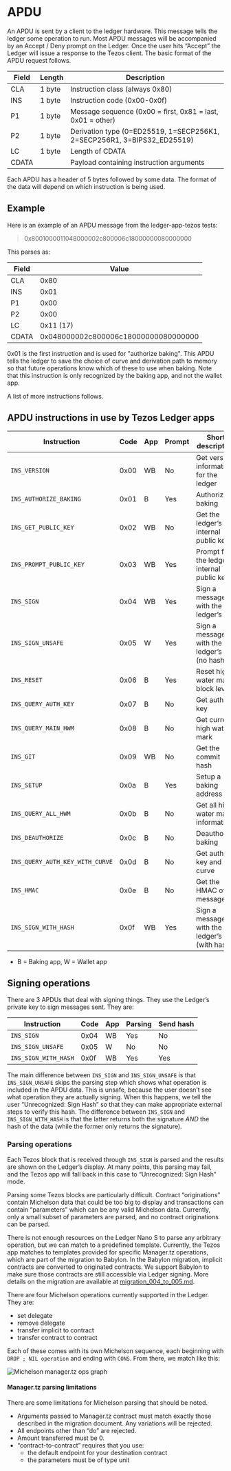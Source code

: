 # APDU

An APDU is sent by a client to the ledger hardware. This message tells
the ledger some operation to run. Most APDU messages will be
accompanied by an Accept / Deny prompt on the Ledger. Once the user
hits “Accept” the Ledger will issue a response to the Tezos client.
The basic format of the APDU request follows.

| Field | Length | Description                                                             |
|-------|--------|-------------------------------------------------------------------------|
| CLA   | 1 byte | Instruction class (always 0x80)                                         |
| INS   | 1 byte | Instruction code (0x00-0x0f)                                            |
| P1    | 1 byte | Message sequence (0x00 = first, 0x81 = last, 0x01 = other)              |
| P2    | 1 byte | Derivation type (0=ED25519, 1=SECP256K1, 2=SECP256R1, 3=BIPS32_ED25519) |
| LC    | 1 byte | Length of CDATA                                                         |
| CDATA | <LC>   | Payload containing instruction arguments                                |

Each APDU has a header of 5 bytes followed by some data. The format of
the data will depend on which instruction is being used.

## Example

Here is an example of an APDU message from the ledger-app-tezos tests:

> 0x8001000011048000002c800006c18000000080000000

This parses as:

| Field | Value                                |
|-------|--------------------------------------|
| CLA   | 0x80                                 |
| INS   | 0x01                                 |
| P1    | 0x00                                 |
| P2    | 0x00                                 |
| LC    | 0x11 (17)                            |
| CDATA | 0x048000002c800006c18000000080000000 |

0x01 is the first instruction and is used for "authorize baking". This
APDU tells the ledger to save the choice of curve and derivation path
to memory so that future operations know which of these to use when
baking. Note that this instruction is only recognized by the baking
app, and not the wallet app.

A list of more instructions follows.

## APDU instructions in use by Tezos Ledger apps

| Instruction                     | Code | App | Prompt | Short description                                |
|---------------------------------|------|-----|--------|--------------------------------------------------|
| `INS_VERSION`                   | 0x00 | WB  | No     | Get version information for the ledger           |
| `INS_AUTHORIZE_BAKING`          | 0x01 | B   | Yes    | Authorize baking                                 |
| `INS_GET_PUBLIC_KEY`            | 0x02 | WB  | No     | Get the ledger’s internal public key             |
| `INS_PROMPT_PUBLIC_KEY`         | 0x03 | WB  | Yes    | Prompt for the ledger’s internal public key      |
| `INS_SIGN`                      | 0x04 | WB  | Yes    | Sign a message with the ledger’s key             |
| `INS_SIGN_UNSAFE`               | 0x05 | W   | Yes    | Sign a message with the ledger’s key (no hash)   |
| `INS_RESET`                     | 0x06 | B   | Yes    | Reset high water mark block level                |
| `INS_QUERY_AUTH_KEY`            | 0x07 | B   | No     | Get auth key                                     |
| `INS_QUERY_MAIN_HWM`            | 0x08 | B   | No     | Get current high water mark                      |
| `INS_GIT`                       | 0x09 | WB  | No     | Get the commit hash                              |
| `INS_SETUP`                     | 0x0a | B   | Yes    | Setup a baking address                           |
| `INS_QUERY_ALL_HWM`             | 0x0b | B   | No     | Get all high water mark information              |
| `INS_DEAUTHORIZE`               | 0x0c | B   | No     | Deauthorize baking                               |
| `INS_QUERY_AUTH_KEY_WITH_CURVE` | 0x0d | B   | No     | Get auth key and curve                           |
| `INS_HMAC`                      | 0x0e | B   | No     | Get the HMAC of a message                        |
| `INS_SIGN_WITH_HASH`            | 0x0f | WB  | Yes    | Sign a message with the ledger’s key (with hash) |

- B = Baking app, W = Wallet app

## Signing operations

There are 3 APDUs that deal with signing things. They use the Ledger’s
private key to sign messages sent. They are:

| Instruction          | Code | App | Parsing | Send hash |
|----------------------|------|-----|---------|-----------|
| `INS_SIGN`           | 0x04 | WB  | Yes     | No        |
| `INS_SIGN_UNSAFE`    | 0x05 | W   | No      | No        |
| `INS_SIGN_WITH_HASH` | 0x0f | WB  | Yes     | Yes       |

The main difference between `INS_SIGN` and `INS_SIGN_UNSAFE` is that
`INS_SIGN_UNSAFE` skips the parsing step which shows what operation is
included in the APDU data. This is unsafe, because the user doesn’t
see what operation they are actually signing. When this happens, we
tell the user “Unrecognized: Sign Hash” so that they can make
appropriate external steps to verify this hash. The difference between
`INS_SIGN` and `INS_SIGN_WITH_HASH` is that the latter returns both the
signature *AND* the hash of the data (while the former only returns the signature).

### Parsing operations

Each Tezos block that is received through `INS_SIGN` is parsed and the
results are shown on the Ledger’s display. At many points, this
parsing may fail, and the Tezos app will fall back in this case to
“Unrecognized: Sign Hash” mode.

Parsing some Tezos blocks are particularly difficult. Contract
“originations” contain Michelson data that could be too big to display
and transactions can contain “parameters” which can be any valid
Michelson data. Currently, only a small subset of parameters are
parsed, and no contract originations can be parsed.

There is not enough resources on the Ledger Nano S to parse any
arbitrary operation, but we can match to a predefined template.
Currently, the Tezos app matches to templates provided for specific
Manager.tz operations, which are part of the migration to Babylon. In
the Babylon migration, implicit contracts are converted to originated
contracts. We support Babylon to make sure those contracts are still
accessible via Ledger signing. More details on the migration are
available at
[migration_004_to_005.md](https://gitlab.com/cryptiumlabs/tezos/blob/master/specs/migration_004_to_005.md).

There are four Michelson operations currently supported in the Ledger.
They are:

- set delegate
- remove delegate
- transfer implicit to contract
- transfer contract to contract

Each of these comes with its own Michelson sequence, each beginning
with `DROP ; NIL operation` and ending with `CONS`. From there, we
match like this:

![Michelson manager.tz ops graph](michelson_ops.png)

#### Manager.tz parsing limitations

There are some limitations for Michelson parsing that should be noted.

- Arguments passed to Manager.tz contract must match exactly those
  described in the migration document. Any variations will be
  rejected.
- All endpoints other than “do” are rejected.
- Amount transferred must be 0.
- “contract-to-contract” requires that you use:
  - the default endpoint for your destination contract
  - the parameters must be of type unit

